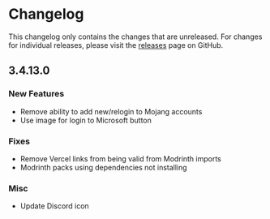 # Changelog

This changelog only contains the changes that are unreleased. For changes for individual releases, please visit the
[releases](https://github.com/ATLauncher/ATLauncher/releases) page on GitHub.

## 3.4.13.0

### New Features
- Remove ability to add new/relogin to Mojang accounts
- Use image for login to Microsoft button

### Fixes
- Remove Vercel links from being valid from Modrinth imports
- Modrinth packs using dependencies not installing

### Misc
- Update Discord icon
